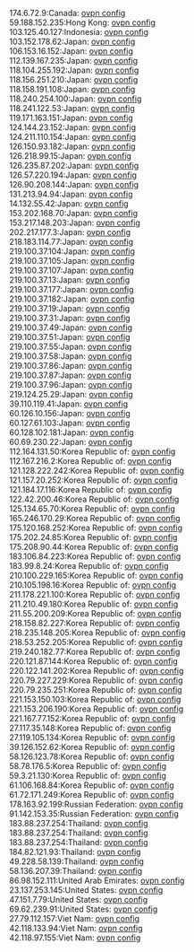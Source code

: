 174.6.72.9:Canada: [ovpn config](vpn/174_6_72_9.ovpn)  
59.188.152.235:Hong Kong: [ovpn config](vpn/59_188_152_235.ovpn)  
103.125.40.127:Indonesia: [ovpn config](vpn/103_125_40_127.ovpn)  
103.152.178.62:Japan: [ovpn config](vpn/103_152_178_62.ovpn)  
106.153.16.152:Japan: [ovpn config](vpn/106_153_16_152.ovpn)  
112.139.167.235:Japan: [ovpn config](vpn/112_139_167_235.ovpn)  
118.104.255.192:Japan: [ovpn config](vpn/118_104_255_192.ovpn)  
118.156.251.210:Japan: [ovpn config](vpn/118_156_251_210.ovpn)  
118.158.191.108:Japan: [ovpn config](vpn/118_158_191_108.ovpn)  
118.240.254.100:Japan: [ovpn config](vpn/118_240_254_100.ovpn)  
118.241.122.53:Japan: [ovpn config](vpn/118_241_122_53.ovpn)  
119.171.163.151:Japan: [ovpn config](vpn/119_171_163_151.ovpn)  
124.144.23.152:Japan: [ovpn config](vpn/124_144_23_152.ovpn)  
124.211.110.154:Japan: [ovpn config](vpn/124_211_110_154.ovpn)  
126.150.93.182:Japan: [ovpn config](vpn/126_150_93_182.ovpn)  
126.218.99.15:Japan: [ovpn config](vpn/126_218_99_15.ovpn)  
126.235.87.202:Japan: [ovpn config](vpn/126_235_87_202.ovpn)  
126.57.220.194:Japan: [ovpn config](vpn/126_57_220_194.ovpn)  
126.90.208.144:Japan: [ovpn config](vpn/126_90_208_144.ovpn)  
131.213.94.94:Japan: [ovpn config](vpn/131_213_94_94.ovpn)  
14.132.55.42:Japan: [ovpn config](vpn/14_132_55_42.ovpn)  
153.202.168.70:Japan: [ovpn config](vpn/153_202_168_70.ovpn)  
153.217.148.203:Japan: [ovpn config](vpn/153_217_148_203.ovpn)  
202.217.177.3:Japan: [ovpn config](vpn/202_217_177_3.ovpn)  
218.183.114.77:Japan: [ovpn config](vpn/218_183_114_77.ovpn)  
219.100.37.104:Japan: [ovpn config](vpn/219_100_37_104.ovpn)  
219.100.37.105:Japan: [ovpn config](vpn/219_100_37_105.ovpn)  
219.100.37.107:Japan: [ovpn config](vpn/219_100_37_107.ovpn)  
219.100.37.13:Japan: [ovpn config](vpn/219_100_37_13.ovpn)  
219.100.37.177:Japan: [ovpn config](vpn/219_100_37_177.ovpn)  
219.100.37.182:Japan: [ovpn config](vpn/219_100_37_182.ovpn)  
219.100.37.19:Japan: [ovpn config](vpn/219_100_37_19.ovpn)  
219.100.37.31:Japan: [ovpn config](vpn/219_100_37_31.ovpn)  
219.100.37.49:Japan: [ovpn config](vpn/219_100_37_49.ovpn)  
219.100.37.51:Japan: [ovpn config](vpn/219_100_37_51.ovpn)  
219.100.37.55:Japan: [ovpn config](vpn/219_100_37_55.ovpn)  
219.100.37.58:Japan: [ovpn config](vpn/219_100_37_58.ovpn)  
219.100.37.86:Japan: [ovpn config](vpn/219_100_37_86.ovpn)  
219.100.37.87:Japan: [ovpn config](vpn/219_100_37_87.ovpn)  
219.100.37.96:Japan: [ovpn config](vpn/219_100_37_96.ovpn)  
219.124.25.29:Japan: [ovpn config](vpn/219_124_25_29.ovpn)  
39.110.119.41:Japan: [ovpn config](vpn/39_110_119_41.ovpn)  
60.126.10.156:Japan: [ovpn config](vpn/60_126_10_156.ovpn)  
60.127.61.103:Japan: [ovpn config](vpn/60_127_61_103.ovpn)  
60.128.102.181:Japan: [ovpn config](vpn/60_128_102_181.ovpn)  
60.69.230.22:Japan: [ovpn config](vpn/60_69_230_22.ovpn)  
112.164.131.50:Korea Republic of: [ovpn config](vpn/112_164_131_50.ovpn)  
112.167.216.2:Korea Republic of: [ovpn config](vpn/112_167_216_2.ovpn)  
121.128.222.242:Korea Republic of: [ovpn config](vpn/121_128_222_242.ovpn)  
121.157.20.252:Korea Republic of: [ovpn config](vpn/121_157_20_252.ovpn)  
121.184.17.116:Korea Republic of: [ovpn config](vpn/121_184_17_116.ovpn)  
122.42.200.46:Korea Republic of: [ovpn config](vpn/122_42_200_46.ovpn)  
125.134.65.70:Korea Republic of: [ovpn config](vpn/125_134_65_70.ovpn)  
165.246.170.29:Korea Republic of: [ovpn config](vpn/165_246_170_29.ovpn)  
175.120.168.252:Korea Republic of: [ovpn config](vpn/175_120_168_252.ovpn)  
175.202.24.85:Korea Republic of: [ovpn config](vpn/175_202_24_85.ovpn)  
175.208.90.44:Korea Republic of: [ovpn config](vpn/175_208_90_44.ovpn)  
183.106.84.223:Korea Republic of: [ovpn config](vpn/183_106_84_223.ovpn)  
183.99.8.24:Korea Republic of: [ovpn config](vpn/183_99_8_24.ovpn)  
210.100.229.165:Korea Republic of: [ovpn config](vpn/210_100_229_165.ovpn)  
210.105.198.16:Korea Republic of: [ovpn config](vpn/210_105_198_16.ovpn)  
211.178.221.100:Korea Republic of: [ovpn config](vpn/211_178_221_100.ovpn)  
211.210.49.180:Korea Republic of: [ovpn config](vpn/211_210_49_180.ovpn)  
211.55.200.209:Korea Republic of: [ovpn config](vpn/211_55_200_209.ovpn)  
218.158.82.227:Korea Republic of: [ovpn config](vpn/218_158_82_227.ovpn)  
218.235.148.205:Korea Republic of: [ovpn config](vpn/218_235_148_205.ovpn)  
218.53.252.205:Korea Republic of: [ovpn config](vpn/218_53_252_205.ovpn)  
219.240.182.77:Korea Republic of: [ovpn config](vpn/219_240_182_77.ovpn)  
220.121.87.144:Korea Republic of: [ovpn config](vpn/220_121_87_144.ovpn)  
220.122.141.202:Korea Republic of: [ovpn config](vpn/220_122_141_202.ovpn)  
220.79.227.229:Korea Republic of: [ovpn config](vpn/220_79_227_229.ovpn)  
220.79.235.251:Korea Republic of: [ovpn config](vpn/220_79_235_251.ovpn)  
221.153.150.103:Korea Republic of: [ovpn config](vpn/221_153_150_103.ovpn)  
221.153.206.190:Korea Republic of: [ovpn config](vpn/221_153_206_190.ovpn)  
221.167.77.152:Korea Republic of: [ovpn config](vpn/221_167_77_152.ovpn)  
27.117.35.148:Korea Republic of: [ovpn config](vpn/27_117_35_148.ovpn)  
27.119.105.134:Korea Republic of: [ovpn config](vpn/27_119_105_134.ovpn)  
39.126.152.62:Korea Republic of: [ovpn config](vpn/39_126_152_62.ovpn)  
58.126.123.78:Korea Republic of: [ovpn config](vpn/58_126_123_78.ovpn)  
58.78.176.5:Korea Republic of: [ovpn config](vpn/58_78_176_5.ovpn)  
59.3.21.130:Korea Republic of: [ovpn config](vpn/59_3_21_130.ovpn)  
61.106.168.84:Korea Republic of: [ovpn config](vpn/61_106_168_84.ovpn)  
61.72.171.249:Korea Republic of: [ovpn config](vpn/61_72_171_249.ovpn)  
178.163.92.199:Russian Federation: [ovpn config](vpn/178_163_92_199.ovpn)  
91.142.153.35:Russian Federation: [ovpn config](vpn/91_142_153_35.ovpn)  
183.88.237.254:Thailand: [ovpn config](vpn/183_88_237_254.ovpn)  
183.88.237.254:Thailand: [ovpn config](vpn/183_88_237_254.ovpn)  
183.88.237.254:Thailand: [ovpn config](vpn/183_88_237_254.ovpn)  
184.82.121.93:Thailand: [ovpn config](vpn/184_82_121_93.ovpn)  
49.228.58.139:Thailand: [ovpn config](vpn/49_228_58_139.ovpn)  
58.136.207.39:Thailand: [ovpn config](vpn/58_136_207_39.ovpn)  
86.98.152.111:United Arab Emirates: [ovpn config](vpn/86_98_152_111.ovpn)  
23.137.253.145:United States: [ovpn config](vpn/23_137_253_145.ovpn)  
47.151.7.79:United States: [ovpn config](vpn/47_151_7_79.ovpn)  
69.62.239.91:United States: [ovpn config](vpn/69_62_239_91.ovpn)  
27.79.112.157:Viet Nam: [ovpn config](vpn/27_79_112_157.ovpn)  
42.118.133.94:Viet Nam: [ovpn config](vpn/42_118_133_94.ovpn)  
42.118.97.155:Viet Nam: [ovpn config](vpn/42_118_97_155.ovpn)  
